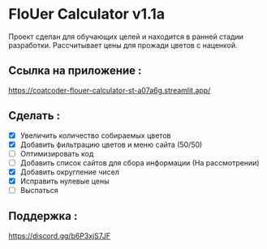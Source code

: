 # FloUer Calculator v1.1a
Проект сделан для обучающих целей и находится в ранней стадии разработки.
Рассчитывает цены для прожади цветов с наценкой.

## Ссылка на приложение :
https://coatcoder-flouer-calculator-st-a07a6g.streamlit.app/

## Сделать :
- [x] Увеличить количество собираемых цветов
- [x] Добавить фильтрацию цветов и меню сайта (50/50)
- [ ] Оптимизировать код
- [ ] Добавить список сайтов для сбора информации (На рассмотрении)
- [x] Добавить округление чисел
- [x] Исправить нулевые цены
- [ ] Выспаться

## Поддержка : 

https://discord.gg/b6P3xjS7JF
